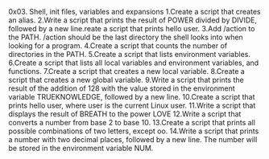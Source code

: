 0x03. Shell, init files, variables and expansions
1.Create a script that creates an alias.
2.Write a script that prints the result of POWER divided by DIVIDE, followed by a new line.reate a script that prints hello user.
3.Add /action to the PATH. /action should be the last directory the shell looks into when looking for a program.
4.Create a script that counts the number of directories in the PATH.
5.Create a script that lists environment variables.
6.Create a script that lists all local variables and environment variables, and functions.
7.Create a script that creates a new local variable.
8.Create a script that creates a new global variable.
9.Write a script that prints the result of the addition of 128 with the value stored in the environment variable TRUEKNOWLEDGE, followed by a new line.
10.Create a script that prints hello user, where user is the current Linux user.
11.Write a script that displays the result of BREATH to the power LOVE
12.Write a script that converts a number from base 2 to base 10.
13.Create a script that prints all possible combinations of two letters, except oo.
14.Write a script that prints a number with two decimal places, followed by a new line.
The number will be stored in the environment variable NUM.
